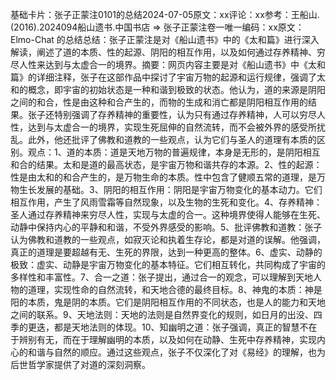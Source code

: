 

基础卡片：张子正蒙注0101的总结2024-07-05原文：xx评论：xx参考：王船山.(2016).2024094船山遗书.中国书店 => 张子正蒙注卷一唯一编码：xx原文：Elmo-Chat 的总结总结：张子正蒙注是对《船山遗书》中的《太和篇》进行深入解读，阐述了道的本质、性的起源、阴阳的相互作用，以及如何通过存养精神、穷尽人性来达到与太虚合一的境界。摘要：网页内容主要是对《船山遗书》中《太和篇》的详细注释，张子在这部作品中探讨了宇宙万物的起源和运行规律，强调了太和的概念，即宇宙的初始状态是一种和谐到极致的状态。他认为，道的来源是阴阳之间的和合，性是由这种和合产生的，而物的生成和消亡都是阴阳相互作用的结果。张子还特别强调了存养精神的重要性，认为只有通过存养精神，人可以穷尽人性，达到与太虚合一的境界，实现生死屈伸的自然流转，而不会被外界的感受所扰乱。此外，他还批评了佛教和道教的一些观点，认为它们与圣人的道理有本质的区别。观点：1、道的本质：道是天地万物的普遍规律，本身是无形的，是阴阳相互和合的结果。太和是道的最高状态，是宇宙万物和谐共存的本源。2、性的起源：性是由太和的和合产生的，是万物生命的本质。性中包含了健顺五常的道理，是万物生长发展的基础。3、阴阳的相互作用：阴阳是宇宙万物变化的基本动力。它们相互作用，产生了风雨雪霜等自然现象，以及生物的生死和变化。4、存养精神：圣人通过存养精神来穷尽人性，实现与太虚的合一。这种境界使得人能够在生死、动静中保持内心的平静和和谐，不受外界感受的影响。5、批评佛教和道教：张子认为佛教和道教的一些观点，如寂灭论和执着生存论，都是对道的误解。他强调，真正的道理是要超越有无、生死的界限，达到一种更高的整体。6、虚实、动静的极致：虚实、动静是宇宙万物变化的基本特征。它们相互转化，共同构成了宇宙的多样性和丰富性。7、合一之道：张子提出，通过合一的观念，可以理解到天地人物的道理，实现性命的自然流转，和天地合德的最终目标。8、神鬼的本质：神是阳的本质，鬼是阴的本质。它们是阴阳相互作用的不同状态，也是人的能力和天地之间的联系。9、天地法则：天地的法则是自然界变化的规则，如日月的出没、四季的更迭，都是天地法则的体现。10、知幽明之道：张子强调，真正的智慧不在于辨别有无，而在于理解幽明的本质，以及如何在动静、生死中存养精神，实现内心的和谐与自然的顺应。通过这些观点，张子不仅深化了对《易经》的理解，也为后世哲学家提供了对道的深刻洞察。